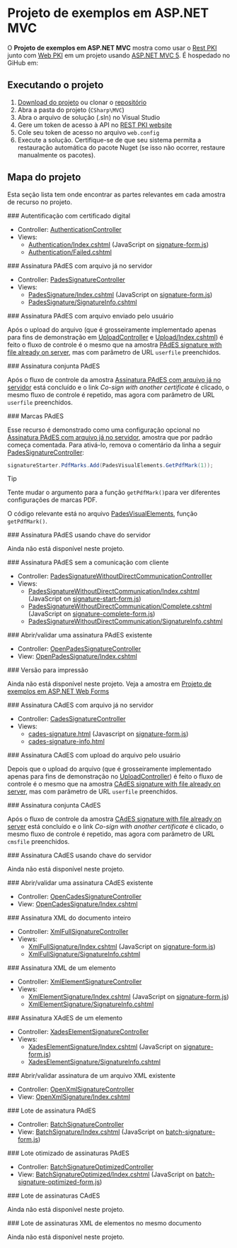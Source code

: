 ﻿# Projeto de exemplos em ASP.NET MVC

O **Projeto de exemplos em ASP.NET MVC** mostra como usar o [Rest PKI](../index.md) junto com [Web PKI](../../web-pki/index.md)
em um projeto usando [ASP.NET MVC 5](https://docs.microsoft.com/en-us/aspnet/mvc/mvc5). É hospedado no GiHub em:

## Executando o projeto

1.  [Download do projeto](https://github.com/LacunaSoftware/RestPkiSamples/archive/master.zip) ou clonar o [repositório](https://github.com/LacunaSoftware/RestPkiSamples.git)
1. Abra a pasta do projeto (`CSharp\MVC`)
1. Abra o arquivo de solução (.sln) no Visual Studio
1. Gere um token de acesso à API no [REST PKI website](https://pki.rest/)
1. Cole seu token de acesso no arquivo `web.config`
1. Execute a solução. Certifique-se de que seu sistema permita a restauração automática do pacote Nuget (se isso não ocorrer, restaure manualmente os pacotes).

## Mapa do projeto

Esta seção lista tem onde encontrar as partes relevantes em cada amostra de recurso no projeto.

<a name="auth" />
### Autentificação com certificado digital

* Controller: [AuthenticationController](https://github.com/LacunaSoftware/RestPkiSamples/blob/master/CSharp/MVC/SampleSite/Controllers/AuthenticationController.cs)
* Views:
  * [Authentication/Index.cshtml](https://github.com/LacunaSoftware/RestPkiSamples/blob/master/CSharp/MVC/SampleSite/Views/Authentication/Index.cshtml)
  (JavaScript on [signature-form.js](https://github.com/LacunaSoftware/RestPkiSamples/blob/master/CSharp/MVC/SampleSite/Content/js/signature-form.js))
  * [Authentication/Failed.cshtml](https://github.com/LacunaSoftware/RestPkiSamples/blob/master/CSharp/MVC/SampleSite/Views/Authentication/Failed.cshtml)

<a name="pades" />
### Assinatura PAdES com arquivo já no servidor

* Controller: [PadesSignatureController](https://github.com/LacunaSoftware/RestPkiSamples/blob/master/CSharp/MVC/SampleSite/Controllers/PadesSignatureController.cs)
* Views: 
  * [PadesSignature/Index.cshtml](https://github.com/LacunaSoftware/RestPkiSamples/blob/master/CSharp/MVC/SampleSite/Views/PadesSignature/Index.cshtml)
  (JavaScript on [signature-form.js](https://github.com/LacunaSoftware/RestPkiSamples/blob/master/CSharp/MVC/SampleSite/Content/js/signature-form.js))
  * [PadesSignature/SignatureInfo.cshtml](https://github.com/LacunaSoftware/RestPkiSamples/blob/master/CSharp/MVC/SampleSite/Views/PadesSignature/SignatureInfo.cshtml)


<a name="pades-upload" />
### Assinatura PAdES com arquivo enviado pelo usuário

Após o upload do arquivo (que é grosseiramente implementado apenas para fins de demonstração em [UploadController](https://github.com/LacunaSoftware/RestPkiSamples/blob/master/CSharp/MVC/SampleSite/Controllers/UploadController.cs) e
[Upload/Index.cshtml](https://github.com/LacunaSoftware/RestPkiSamples/blob/master/CSharp/MVC/SampleSite/Views/Upload/Index.cshtml)) é feito o fluxo de controle é o mesmo que na amostra [PAdES signature with file already on server](#pades),
mas com parâmetro de URL `userfile` preenchidos.

<a name="pades-cosign" />
### Assinatura conjunta PAdES

Após o fluxo de controle da amostra [Assinatura PAdES com arquivo já no servidor](#pades) está concluído e o link *Co-sign with another certificate* é clicado, o mesmo fluxo de controle é 
repetido, mas agora com parâmetro de URL `userfile` preenchidos.

<a name="pdf-marks" />
### Marcas PAdES

Esse recurso é demonstrado como uma configuração opcional no  [Assinatura PAdES com arquivo já no servidor](#pades), amostra que por padrão começa comentada. Para ativá-lo, remova o 
comentário da linha a seguir [PadesSignatureController](https://github.com/LacunaSoftware/RestPkiSamples/blob/master/CSharp/MVC/SampleSite/Controllers/PadesSignatureController.cs):

```cs
signatureStarter.PdfMarks.Add(PadesVisualElements.GetPdfMark(1));
```

> [!TIP]
> Tente mudar o argumento para a função `getPdfMark()`para ver diferentes configurações de marcas PDF.

O código relevante está no arquivo [PadesVisualElements](https://github.com/LacunaSoftware/RestPkiSamples/blob/master/CSharp/MVC/SampleSite/Classes/PadesVisualElements.cs), 
função `getPdfMark()`.

<a name="pades-server" />
### Assinatura PAdES usando chave do servidor

Ainda não está disponível neste projeto.

<a name="pades-wo-client" />
### Assinatura PAdES sem a comunicação com cliente

* Controller: [PadesSignatureWithoutDirectCommunicationControlller](https://github.com/LacunaSoftware/RestPkiSamples/blob/master/CSharp/MVC/SampleSite/Controllers/PadesSignatureWithoutDirectCommunicationController.cs)
* Views:
  * [PadesSignatureWithoutDirectCommunication/Index.cshtml](https://github.com/LacunaSoftware/RestPkiSamples/blob/master/CSharp/MVC/SampleSite/Views/PadesSignatureWithoutDirectCommunication/Index.cshtml)
  (JavaScript on [signature-start-form.js](https://github.com/LacunaSoftware/RestPkiSamples/blob/master/CSharp/MVC/SampleSite/Content/js/signature-start-form.js))
  * [PadesSignatureWithoutDirectCommunication/Complete.cshtml](https://github.com/LacunaSoftware/RestPkiSamples/blob/master/CSharp/MVC/SampleSite/Views/PadesSignatureWithoutDirectCommunication/Complete.cshtml)
  (JavaScript on [signature-complete-form.js](https://github.com/LacunaSoftware/RestPkiSamples/blob/master/CSharp/MVC/SampleSite/Content/js/signature-complete-form.js))
  * [PadesSignatureWithoutDirectCommunication/SignatureInfo.cshtml](https://github.com/LacunaSoftware/RestPkiSamples/blob/master/CSharp/MVC/SampleSite/Views/PadesSignatureWithoutDirectCommunication/SignatureInfo.cshtml)

<a name="open-pades" />
### Abrir/validar uma assinatura PAdES existente

* Controller: [OpenPadesSignatureController](https://github.com/LacunaSoftware/RestPkiSamples/blob/master/CSharp/MVC/SampleSite/Controllers/OpenPadesSignatureController.cs)
* View: [OpenPadesSignature/Index.cshtml](https://github.com/LacunaSoftware/RestPkiSamples/blob/master/CSharp/MVC/SampleSite/Views/OpenPadesSignature/Index.cshtml)


<a name="print" />
### Versão para impressão

Ainda não está disponível neste projeto. Veja a amostra em [Projeto de exemplos em ASP.NET Web Forms](web-forms.md) 

<a name="cades" />
### Assinatura CAdES com arquivo já no servidor

* Controller: [CadesSignatureController](https://github.com/LacunaSoftware/RestPkiSamples/blob/master/Java/sample-spring-mvc/src/main/java/sample/controller/CadesSignatureController.java)
* Views:
  * [cades-signature.html](https://github.com/LacunaSoftware/RestPkiSamples/blob/master/Java/sample-spring-mvc/src/main/resources/templates/cades-signature.html)
  (Javascript on [signature-form.js](https://github.com/LacunaSoftware/RestPkiSamples/blob/master/Java/sample-spring-mvc/src/main/resources/static/js/signature-form.js))
  * [cades-signature-info.html](https://github.com/LacunaSoftware/RestPkiSamples/blob/master/Java/sample-spring-mvc/src/main/resources/templates/cades-signature-info.html)

<a name="cades-upload" />
### Assinatura CAdES com upload do arquivo pelo usuário

Depois que o upload do arquivo (que é grosseiramente implementado apenas para fins de demonstração no [UploadController](https://github.com/LacunaSoftware/RestPkiSamples/blob/master/Java/sample-spring-mvc/src/main/java/sample/controller/UploadController.java)) é feito 
o fluxo de controle é o mesmo que na amostra [CAdES signature with file already on server](#cades), mas com parâmetro de URL `userfile` preenchidos.

<a name="cades-cosign" />
### Assinatura conjunta CAdES

Após o fluxo de controle da amostra [CAdES signature with file already on server](#cades) está concluído e o link *Co-sign with another certificate* é clicado, o mesmo fluxo de controle é 
repetido, mas agora com parâmetro de URL `cmsfile` preenchidos.

<a name="cades-server" />
### Assinatura CAdES usando chave do servidor

Ainda não está disponível neste projeto.

<a name="open-cades" />
### Abrir/validar uma assinatura CAdES existente

* Controller: [OpenCadesSignatureController](https://github.com/LacunaSoftware/RestPkiSamples/blob/master/CSharp/MVC/SampleSite/Controllers/OpenCadesSignatureController.cs)
* View: [OpenCadesSignature/Index.cshtml](https://github.com/LacunaSoftware/RestPkiSamples/blob/master/CSharp/MVC/SampleSite/Views/OpenCadesSignature/Index.cshtml)

<a name="xml-full" />
### Assinatura XML do documento inteiro

* Controller: [XmlFullSignatureController](https://github.com/LacunaSoftware/RestPkiSamples/blob/master/CSharp/MVC/SampleSite/Controllers/XmlFullSignatureController.cs)
* Views: 
  * [XmlFullSignature/Index.cshtml](https://github.com/LacunaSoftware/RestPkiSamples/blob/master/CSharp/MVC/SampleSite/Views/XmlFullSignature/Index.cshtml)
  (JavaScript on [signature-form.js](https://github.com/LacunaSoftware/RestPkiSamples/blob/master/CSharp/MVC/SampleSite/Content/js/signature-form.js))
  * [XmlFullSignature/SignatureInfo.cshtml](https://github.com/LacunaSoftware/RestPkiSamples/blob/master/CSharp/MVC/SampleSite/Views/XmlFullSignature/SignatureInfo.cshtml)

<a name="xml-element" />
### Assinatura XML de um elemento

* Controller: [XmlElementSignatureController](https://github.com/LacunaSoftware/RestPkiSamples/blob/master/CSharp/MVC/SampleSite/Controllers/XmlElementSignatureController.cs)
* Views: 
  * [XmlElementSignature/Index.cshtml](https://github.com/LacunaSoftware/RestPkiSamples/blob/master/CSharp/MVC/SampleSite/Views/XmlElementSignature/Index.cshtml)
  (JavaScript on [signature-form.js](https://github.com/LacunaSoftware/RestPkiSamples/blob/master/CSharp/MVC/SampleSite/Content/js/signature-form.js))
  * [XmlElementSignature/SignatureInfo.cshtml](https://github.com/LacunaSoftware/RestPkiSamples/blob/master/CSharp/MVC/SampleSite/Views/XmlElementSignature/SignatureInfo.cshtml)

<a name="xades-element" />
### Assinatura XAdES de um elemento

* Controller: [XadesElementSignatureController](https://github.com/LacunaSoftware/RestPkiSamples/blob/master/CSharp/MVC/SampleSite/Controllers/XadesElementSignatureController.cs)
* Views: 
  * [XadesElementSignature/Index.cshtml](https://github.com/LacunaSoftware/RestPkiSamples/blob/master/CSharp/MVC/SampleSite/Views/XadesElementSignature/Index.cshtml)
  (JavaScript on [signature-form.js](https://github.com/LacunaSoftware/RestPkiSamples/blob/master/CSharp/MVC/SampleSite/Content/js/signature-form.js))
  * [XadesElementSignature/SignatureInfo.cshtml](https://github.com/LacunaSoftware/RestPkiSamples/blob/master/CSharp/MVC/SampleSite/Views/XadesElementSignature/SignatureInfo.cshtml)

<a name="open-xml" />
### Abrir/validar assinatura de um arquivo XML existente

* Controller: [OpenXmlSignatureController](https://github.com/LacunaSoftware/RestPkiSamples/blob/master/CSharp/MVC/SampleSite/Controllers/OpenXmlSignatureController.cs)
* View: [OpenXmlSignature/Index.cshtml](https://github.com/LacunaSoftware/RestPkiSamples/blob/master/CSharp/MVC/SampleSite/Views/OpenXmlSignature/Index.cshtml)

<a name="batch" />
### Lote de assinatura PAdES 

* Controller: [BatchSignatureController](https://github.com/LacunaSoftware/RestPkiSamples/blob/master/CSharp/MVC/SampleSite/Controllers/BatchSignatureController.cs)
* View: [BatchSignature/Index.cshtml](https://github.com/LacunaSoftware/RestPkiSamples/blob/master/CSharp/MVC/SampleSite/Views/BatchSignature/Index.cshtml)
  (JavaScript on [batch-signature-form.js](https://github.com/LacunaSoftware/RestPkiSamples/blob/master/CSharp/MVC/SampleSite/Content/js/batch-signature-form.js))

<a name="batch-optimized" />
### Lote otimizado de assinaturas PAdES

* Controller: [BatchSignatureOptimizedController](https://github.com/LacunaSoftware/RestPkiSamples/blob/master/CSharp/MVC/SampleSite/Controllers/BatchSignatureOptimizedController.cs)
* View: [BatchSignatureOptimized/Index.cshtml](https://github.com/LacunaSoftware/RestPkiSamples/blob/master/CSharp/MVC/SampleSite/Views/BatchSignatureOptimized/Index.cshtml)
  (JavaScript on [batch-signature-optimized-form.js](https://github.com/LacunaSoftware/RestPkiSamples/blob/master/CSharp/MVC/SampleSite/Content/js/batch-signature-optimized-form.js))

<a name="batch-cades" />
### Lote de assinaturas CAdES

Ainda não está disponível neste projeto.

<a name="batch-xml-element" />
### Lote de assinaturas XML de elementos no mesmo documento

Ainda não está disponível neste projeto.
